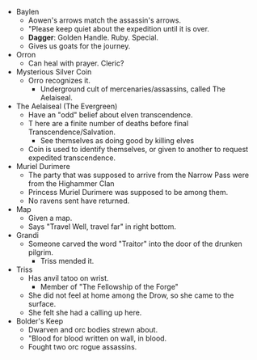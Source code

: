 - Baylen
    - Aowen's arrows match the assassin's arrows.
    - "Please keep quiet about the expedition until it is over.
    - **Dagger**: Golden Handle. Ruby. Special.
    - Gives us goats for the journey.
- Orron
    - Can heal with prayer. Cleric?
- Mysterious Silver Coin
    - Orro recognizes it.
        - Underground cult of mercenaries/assassins, called The Aelaiseal.
- The Aelaiseal (The Evergreen)
    - Have an "odd" belief about elven transcendence.
    - T here are a finite number of deaths before final Transcendence/Salvation.
        - See themselves as doing good by killing elves
    - Coin is used to identify themselves, or given to another to request expedited transcendence.
- Muriel Durimere
    - The party that was supposed to arrive from the Narrow Pass were from the Highammer Clan
    - Princess Muriel Durimere was supposed to be among them.
    - No ravens sent have returned. 
- Map
    - Given a map.
    - Says "Travel Well, travel far" in right bottom.
- Grandi
    - Someone carved the word "Traitor" into the door of the drunken pilgrim.
        - Triss mended it.
- Triss
    - Has anvil tatoo on wrist.
        - Member of  "The Fellowship of the Forge"
    - She did not feel at home among the Drow, so she came to the surface.
    - She felt she had a calling up here.
- Bolder's Keep
    - Dwarven and orc bodies strewn about.
    - "Blood for blood written on wall, in blood.
    - Fought two orc rogue assassins.